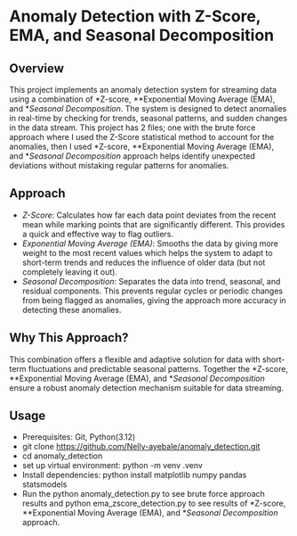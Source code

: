 # Anomaly Detection with Z-Score, EMA, and Seasonal Decomposition

## Overview
This project implements an anomaly detection system for streaming data using a combination of *Z-score, **Exponential Moving Average (EMA), and **Seasonal Decomposition*.
The system is designed to detect anomalies in real-time by checking for trends, seasonal patterns, and sudden changes in the data stream.
This project has 2 files; one with the brute force approach where I used the Z-Score statistical method to account for the anomalies, then I used *Z-score, **Exponential Moving Average (EMA), and **Seasonal Decomposition* approach helps identify unexpected deviations without mistaking regular patterns for anomalies.

## Approach
- *Z-Score*: Calculates how far each data point deviates from the recent mean while marking points that are significantly different. This provides a quick and effective way to flag outliers.
- *Exponential Moving Average (EMA)*: Smooths the data by giving more weight to the most recent values which helps the system to adapt to short-term trends and reduces the influence of older data (but not completely leaving it out).
- *Seasonal Decomposition*: Separates the data into trend, seasonal, and residual components. This prevents regular cycles or periodic changes from being flagged as anomalies, giving the approach more accuracy in detecting these anomalies.

## Why This Approach?
This combination offers a flexible and adaptive solution for data with short-term fluctuations and predictable seasonal patterns. Together the *Z-score, **Exponential Moving Average (EMA), and **Seasonal Decomposition*  ensure a robust anomaly detection mechanism suitable for data streaming.

## Usage
- Prerequisites: Git, Python(3.12)
- git clone https://github.com/Nelly-ayebale/anomaly_detection.git
- cd anomaly_detection
- set up virtual environment: python -m venv .venv 
- Install dependencies: python install matplotlib numpy pandas statsmodels
- Run the python anomaly_detection.py to see brute force approach results and python ema_zscore_detection.py to see results of *Z-score, **Exponential Moving Average (EMA), and **Seasonal Decomposition* approach.
